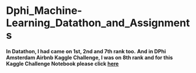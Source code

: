 # Dphi_Machine-Learning_Datathon_and_Assignments
**In Datathon, I had came on 1st, 2nd and 7th rank too.**
**And in DPhi Amsterdam Airbnb Kaggle Challenge, I was on 8th rank and for this Kaggle Challenge Notebook please click [here](<https://www.kaggle.com/nisrindhoondia/dphi-amsterdam-airbnb-kagglechallenge>)**
